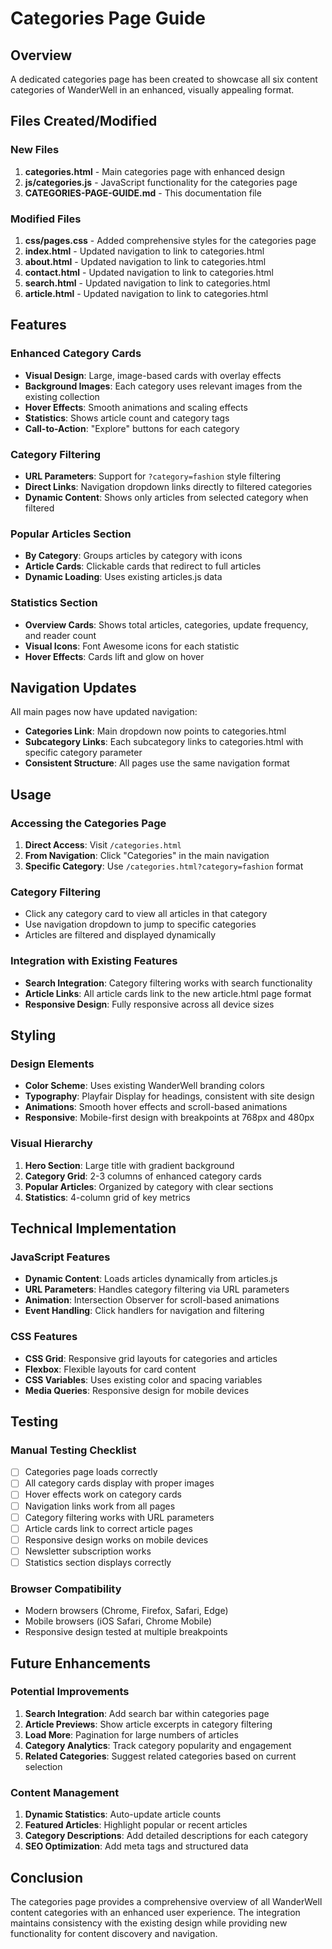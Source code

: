 # Categories Page Guide

## Overview
A dedicated categories page has been created to showcase all six content categories of WanderWell in an enhanced, visually appealing format.

## Files Created/Modified

### New Files
1. **categories.html** - Main categories page with enhanced design
2. **js/categories.js** - JavaScript functionality for the categories page
3. **CATEGORIES-PAGE-GUIDE.md** - This documentation file

### Modified Files
1. **css/pages.css** - Added comprehensive styles for the categories page
2. **index.html** - Updated navigation to link to categories.html
3. **about.html** - Updated navigation to link to categories.html
4. **contact.html** - Updated navigation to link to categories.html
5. **search.html** - Updated navigation to link to categories.html
6. **article.html** - Updated navigation to link to categories.html

## Features

### Enhanced Category Cards
- **Visual Design**: Large, image-based cards with overlay effects
- **Background Images**: Each category uses relevant images from the existing collection
- **Hover Effects**: Smooth animations and scaling effects
- **Statistics**: Shows article count and category tags
- **Call-to-Action**: "Explore" buttons for each category

### Category Filtering
- **URL Parameters**: Support for `?category=fashion` style filtering
- **Direct Links**: Navigation dropdown links directly to filtered categories
- **Dynamic Content**: Shows only articles from selected category when filtered

### Popular Articles Section
- **By Category**: Groups articles by category with icons
- **Article Cards**: Clickable cards that redirect to full articles
- **Dynamic Loading**: Uses existing articles.js data

### Statistics Section
- **Overview Cards**: Shows total articles, categories, update frequency, and reader count
- **Visual Icons**: Font Awesome icons for each statistic
- **Hover Effects**: Cards lift and glow on hover

## Navigation Updates

All main pages now have updated navigation:
- **Categories Link**: Main dropdown now points to categories.html
- **Subcategory Links**: Each subcategory links to categories.html with specific category parameter
- **Consistent Structure**: All pages use the same navigation format

## Usage

### Accessing the Categories Page
1. **Direct Access**: Visit `/categories.html`
2. **From Navigation**: Click "Categories" in the main navigation
3. **Specific Category**: Use `/categories.html?category=fashion` format

### Category Filtering
- Click any category card to view all articles in that category
- Use navigation dropdown to jump to specific categories
- Articles are filtered and displayed dynamically

### Integration with Existing Features
- **Search Integration**: Category filtering works with search functionality
- **Article Links**: All article cards link to the new article.html page format
- **Responsive Design**: Fully responsive across all device sizes

## Styling

### Design Elements
- **Color Scheme**: Uses existing WanderWell branding colors
- **Typography**: Playfair Display for headings, consistent with site design
- **Animations**: Smooth hover effects and scroll-based animations
- **Responsive**: Mobile-first design with breakpoints at 768px and 480px

### Visual Hierarchy
1. **Hero Section**: Large title with gradient background
2. **Category Grid**: 2-3 columns of enhanced category cards
3. **Popular Articles**: Organized by category with clear sections
4. **Statistics**: 4-column grid of key metrics

## Technical Implementation

### JavaScript Features
- **Dynamic Content**: Loads articles dynamically from articles.js
- **URL Parameters**: Handles category filtering via URL parameters
- **Animation**: Intersection Observer for scroll-based animations
- **Event Handling**: Click handlers for navigation and filtering

### CSS Features
- **CSS Grid**: Responsive grid layouts for categories and articles
- **Flexbox**: Flexible layouts for card content
- **CSS Variables**: Uses existing color and spacing variables
- **Media Queries**: Responsive design for mobile devices

## Testing

### Manual Testing Checklist
- [ ] Categories page loads correctly
- [ ] All category cards display with proper images
- [ ] Hover effects work on category cards
- [ ] Navigation links work from all pages
- [ ] Category filtering works with URL parameters
- [ ] Article cards link to correct article pages
- [ ] Responsive design works on mobile devices
- [ ] Newsletter subscription works
- [ ] Statistics section displays correctly

### Browser Compatibility
- Modern browsers (Chrome, Firefox, Safari, Edge)
- Mobile browsers (iOS Safari, Chrome Mobile)
- Responsive design tested at multiple breakpoints

## Future Enhancements

### Potential Improvements
1. **Search Integration**: Add search bar within categories page
2. **Article Previews**: Show article excerpts in category filtering
3. **Load More**: Pagination for large numbers of articles
4. **Category Analytics**: Track category popularity and engagement
5. **Related Categories**: Suggest related categories based on current selection

### Content Management
1. **Dynamic Statistics**: Auto-update article counts
2. **Featured Articles**: Highlight popular or recent articles
3. **Category Descriptions**: Add detailed descriptions for each category
4. **SEO Optimization**: Add meta tags and structured data

## Conclusion

The categories page provides a comprehensive overview of all WanderWell content categories with an enhanced user experience. The integration maintains consistency with the existing design while providing new functionality for content discovery and navigation.
